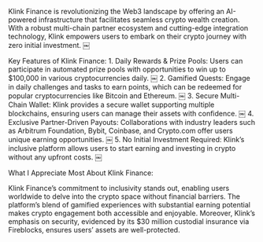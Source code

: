Klink Finance is revolutionizing the Web3 landscape by offering an AI-powered infrastructure that facilitates seamless crypto wealth creation. With a robust multi-chain partner ecosystem and cutting-edge integration technology, Klink empowers users to embark on their crypto journey with zero initial investment.  ￼

Key Features of Klink Finance:
	1.	Daily Rewards & Prize Pools: Users can participate in automated prize pools with opportunities to win up to $100,000 in various cryptocurrencies daily.  ￼
	2.	Gamified Quests: Engage in daily challenges and tasks to earn points, which can be redeemed for popular cryptocurrencies like Bitcoin and Ethereum.  ￼
	3.	Secure Multi-Chain Wallet: Klink provides a secure wallet supporting multiple blockchains, ensuring users can manage their assets with confidence.  ￼
	4.	Exclusive Partner-Driven Payouts: Collaborations with industry leaders such as Arbitrum Foundation, Bybit, Coinbase, and Crypto.com offer users unique earning opportunities.  ￼
	5.	No Initial Investment Required: Klink’s inclusive platform allows users to start earning and investing in crypto without any upfront costs.  ￼

What I Appreciate Most About Klink Finance:

Klink Finance’s commitment to inclusivity stands out, enabling users worldwide to delve into the crypto space without financial barriers. The platform’s blend of gamified experiences with substantial earning potential makes crypto engagement both accessible and enjoyable. Moreover, Klink’s emphasis on security, evidenced by its $30 million custodial insurance via Fireblocks, ensures users’ assets are well-protected.  
